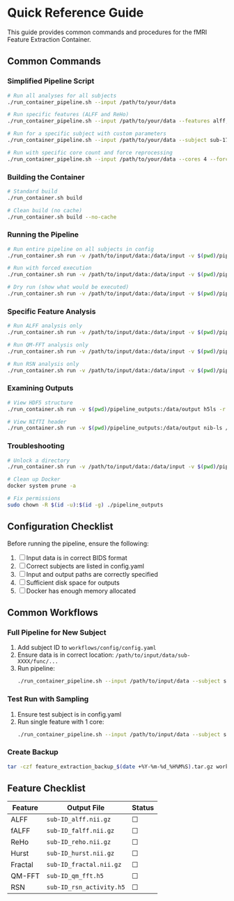 # Quick Reference Guide

This guide provides common commands and procedures for the fMRI Feature Extraction Container.

## Common Commands

### Simplified Pipeline Script

```bash
# Run all analyses for all subjects
./run_container_pipeline.sh --input /path/to/your/data

# Run specific features (ALFF and ReHo)
./run_container_pipeline.sh --input /path/to/your/data --features alff,reho

# Run for a specific subject with custom parameters
./run_container_pipeline.sh --input /path/to/your/data --subject sub-17017 --features qm_fft --param qm_fft_eps=1e-5

# Run with specific core count and force reprocessing
./run_container_pipeline.sh --input /path/to/your/data --cores 4 --force
```

### Building the Container

```bash
# Standard build
./run_container.sh build

# Clean build (no cache)
./run_container.sh build --no-cache
```

### Running the Pipeline

```bash
# Run entire pipeline on all subjects in config
./run_container.sh run -v /path/to/input/data:/data/input -v $(pwd)/pipeline_outputs:/data/output -v $(pwd)/workflows:/app/workflows snakemake --snakefile /app/workflows/Snakefile -d /app/workflows --cores

# Run with forced execution
./run_container.sh run -v /path/to/input/data:/data/input -v $(pwd)/pipeline_outputs:/data/output -v $(pwd)/workflows:/app/workflows snakemake --snakefile /app/workflows/Snakefile -d /app/workflows --cores --forceall

# Dry run (show what would be executed)
./run_container.sh run -v /path/to/input/data:/data/input -v $(pwd)/pipeline_outputs:/data/output -v $(pwd)/workflows:/app/workflows snakemake --snakefile /app/workflows/Snakefile -d /app/workflows -n
```

### Specific Feature Analysis

```bash
# Run ALFF analysis only
./run_container.sh run -v /path/to/input/data:/data/input -v $(pwd)/pipeline_outputs:/data/output -v $(pwd)/workflows:/app/workflows snakemake --snakefile /app/workflows/Snakefile -d /app/workflows --cores /data/output/sub-17017/func/Analytical_metrics/ALFF/sub-17017_alff.nii.gz

# Run QM-FFT analysis only
./run_container.sh run -v /path/to/input/data:/data/input -v $(pwd)/pipeline_outputs:/data/output -v $(pwd)/workflows:/app/workflows snakemake --snakefile /app/workflows/Snakefile -d /app/workflows --cores /data/output/sub-17017/func/Analytical_metrics/QM_FFT/sub-17017_qm_fft.h5

# Run RSN analysis only
./run_container.sh run -v /path/to/input/data:/data/input -v $(pwd)/pipeline_outputs:/data/output -v $(pwd)/workflows:/app/workflows snakemake --snakefile /app/workflows/Snakefile -d /app/workflows --cores /data/output/sub-17017/func/Analytical_metrics/RSN/sub-17017_rsn_activity.h5
```

### Examining Outputs

```bash
# View HDF5 structure
./run_container.sh run -v $(pwd)/pipeline_outputs:/data/output h5ls -r /data/output/sub-17017/func/Analytical_metrics/QM_FFT/sub-17017_qm_fft.h5

# View NIfTI header
./run_container.sh run -v $(pwd)/pipeline_outputs:/data/output nib-ls /data/output/sub-17017/func/Analytical_metrics/ALFF/sub-17017_alff.nii.gz
```

### Troubleshooting

```bash
# Unlock a directory
./run_container.sh run -v /path/to/input/data:/data/input -v $(pwd)/pipeline_outputs:/data/output -v $(pwd)/workflows:/app/workflows snakemake --snakefile /app/workflows/Snakefile -d /app/workflows --unlock

# Clean up Docker
docker system prune -a

# Fix permissions
sudo chown -R $(id -u):$(id -g) ./pipeline_outputs
```

## Configuration Checklist

Before running the pipeline, ensure the following:

1. ☐ Input data is in correct BIDS format
2. ☐ Correct subjects are listed in config.yaml
3. ☐ Input and output paths are correctly specified
4. ☐ Sufficient disk space for outputs
5. ☐ Docker has enough memory allocated

## Common Workflows

### Full Pipeline for New Subject

1. Add subject ID to `workflows/config/config.yaml`
2. Ensure data is in correct location: `/path/to/input/data/sub-XXXX/func/...`
3. Run pipeline:
   ```bash
   ./run_container_pipeline.sh --input /path/to/input/data --subject sub-XXXX
   ```

### Test Run with Sampling

1. Ensure test subject is in config.yaml
2. Run single feature with 1 core:
   ```bash
   ./run_container_pipeline.sh --input /path/to/input/data --subject sub-XXXX --features qm_fft --cores 1
   ```

### Create Backup

```bash
tar -czf feature_extraction_backup_$(date +%Y-%m-%d_%H%M%S).tar.gz workflows scripts docker run_container.sh environment.yml README.md requirements.txt
```

## Feature Checklist

| Feature | Output File | Status |
|---------|-------------|--------|
| ALFF    | `sub-ID_alff.nii.gz` | ☐ |
| fALFF   | `sub-ID_falff.nii.gz` | ☐ |
| ReHo    | `sub-ID_reho.nii.gz` | ☐ |
| Hurst   | `sub-ID_hurst.nii.gz` | ☐ |
| Fractal | `sub-ID_fractal.nii.gz` | ☐ |
| QM-FFT  | `sub-ID_qm_fft.h5` | ☐ |
| RSN     | `sub-ID_rsn_activity.h5` | ☐ | 
